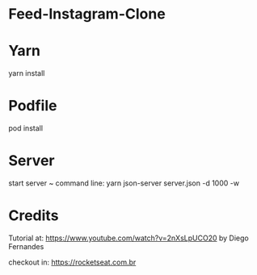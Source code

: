 # Feed-Instagram-Clone
# Yarn
yarn install

# Podfile
pod install

# Server
start server ~ command line: yarn json-server server.json -d 1000 -w 

# Credits
Tutorial at: https://www.youtube.com/watch?v=2nXsLpUCO20 by Diego Fernandes

checkout in: https://rocketseat.com.br 




